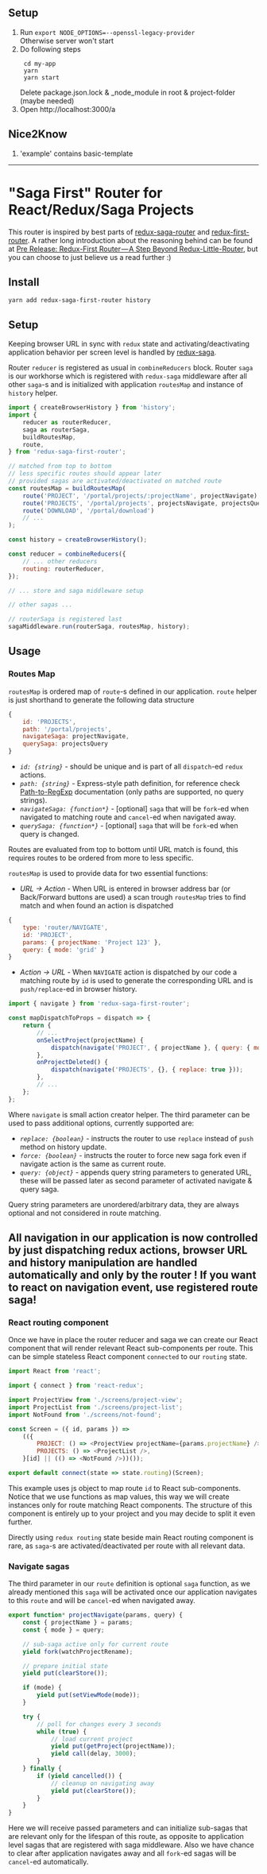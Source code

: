 ## Setup
1. Run `export NODE_OPTIONS=--openssl-legacy-provider`   
   Otherwise server won't start
1. Do following steps
   ```
	cd my-app
	yarn
	yarn start
   ```
   Delete package.json.lock & _node_module in root & project-folder (maybe needed)
1. Open http://localhost:3000/a


## Nice2Know
1. 'example' contains basic-template


---

# "Saga First" Router for React/Redux/Saga Projects

This router is inspired by best parts of [redux-saga-router](https://github.com/jfairbank/redux-saga-router) and [redux-first-router](https://github.com/faceyspacey/redux-first-router). A rather long introduction about the reasoning behind can be found at [Pre Release: Redux-First Router — A Step Beyond Redux-Little-Router](https://medium.com/faceyspacey/pre-release-redux-first-router-a-step-beyond-redux-little-router-cd2716576aea), but you can choose to just believe us a read further :)

## Install

```
yarn add redux-saga-first-router history
```

## Setup

Keeping browser URL in sync with `redux` state and activating/deactivating application behavior per screen level is handled by [redux-saga](https://github.com/redux-saga/redux-saga).

Router `reducer` is registered as usual in `combineReducers` block. Router `saga` is our workhorse which is registered with `redux-saga` middleware after all other `saga`-s and is initialized with application `routesMap` and instance of `history` helper.

```js
import { createBrowserHistory } from 'history';
import {
	reducer as routerReducer,
	saga as routerSaga,
	buildRoutesMap,
	route,
} from 'redux-saga-first-router';

// matched from top to bottom
// less specific routes should appear later
// provided sagas are activated/deactivated on matched route
const routesMap = buildRoutesMap(
	route('PROJECT', '/portal/projects/:projectName', projectNavigate),
	route('PROJECTS', '/portal/projects', projectsNavigate, projectsQuery),
	route('DOWNLOAD', '/portal/download')
	// ...
);

const history = createBrowserHistory();

const reducer = combineReducers({
	// ... other reducers
	routing: routerReducer,
});

// ... store and saga middleware setup

// other sagas ...

// routerSaga is registered last
sagaMiddleware.run(routerSaga, routesMap, history);
```

## Usage

### Routes Map

`routesMap` is ordered map of `route`-s defined in our application. `route` helper is just shorthand to generate the following data structure

```js
{
    id: 'PROJECTS',
    path: '/portal/projects',
    navigateSaga: projectNavigate,
    querySaga: projectsQuery
}
```

-   _`id: {string}`_ - should be unique and is part of all `dispatch`-ed `redux` actions.
-   _`path: {string}`_ - Express-style path definition, for reference check [Path-to-RegExp](https://github.com/pillarjs/path-to-regexp) documentation (only paths are supported, no query strings).
-   _`navigateSaga: {function*}`_ - [optional] `saga` that will be `fork`-ed when navigated to matching route and `cancel`-ed when navigated away.
-   _`querySaga: {function*}`_ - [optional] `saga` that will be `fork`-ed when query is changed.

Routes are evaluated from top to bottom until URL match is found, this requires routes to be ordered from more to less specific.

`routesMap` is used to provide data for two essential functions:

-   _URL -> Action_ - When URL is entered in browser address bar (or Back/Forward buttons are used) a scan trough `routesMap` tries to find match and when found an action is dispatched

```js
{
    type: 'router/NAVIGATE',
    id: 'PROJECT',
    params: { projectName: 'Project 123' },
    query: { mode: 'grid' }
}
```

-   _Action -> URL_ - When `NAVIGATE` action is dispatched by our code a matching route by `id` is used to generate the corresponding URL and is `push/replace`-ed in browser history.

```js
import { navigate } from 'redux-saga-first-router';

const mapDispatchToProps = dispatch => {
	return {
		// ...
		onSelectProject(projectName) {
			dispatch(navigate('PROJECT', { projectName }, { query: { mode: 'grid' } }));
		},
		onProjectDeleted() {
			dispatch(navigate('PROJECTS', {}, { replace: true }));
		},
		// ...
	};
};
```

Where `navigate` is small action creator helper. The third parameter can be used to pass additional options, currently supported are:

-   _`replace: {boolean}`_ - instructs the router to use `replace` instead of `push` method on history update.
-   _`force: {boolean}`_ - instructs the router to force new saga fork even if navigate action is the same as current route.
-   _`query: {object}`_ - appends query string parameters to generated URL, these will be passed later as second parameter of activated navigate & query saga.

Query string parameters are unordered/arbitrary data, they are always optional and not considered in route matching.

## All navigation in our application is now controlled by **just dispatching redux actions**, browser URL and history manipulation are handled automatically and **only by the router** ! If you want to react on navigation event, use registered route **saga**!

### React routing component

Once we have in place the router reducer and saga we can create our React component that will render relevant React sub-components per route. This can be simple stateless React component `connected` to our `routing` state.

```js
import React from 'react';

import { connect } from 'react-redux';

import ProjectView from './screens/project-view';
import ProjectList from './screens/project-list';
import NotFound from './screens/not-found';

const Screen = ({ id, params }) =>
	(({
		PROJECT: () => <ProjectView projectName={params.projectName} />,
		PROJECTS: () => <ProjectList />,
	}[id] || (() => <NotFound />))());

export default connect(state => state.routing)(Screen);
```

This example uses js object to map route `id` to React sub-components. Notice that we use functions as map values, this way we will create instances only for route matching React components. The structure of this component is entirely up to your project and you may decide to split it even further.

Directly using `redux routing` state beside main React routing component is rare, as `saga`-s are activated/deactivated per route with all relevant data.

### Navigate sagas

The third parameter in our `route` definition is optional `saga` function, as we already mentioned this `saga` will be activated once our application navigates to this `route` and will be `cancel`-ed when navigated away.

```js
export function* projectNavigate(params, query) {
	const { projectName } = params;
	const { mode } = query;

	// sub-saga active only for current route
	yield fork(watchProjectRename);

	// prepare initial state
	yield put(clearStore());

	if (mode) {
		yield put(setViewMode(mode));
	}

	try {
		// poll for changes every 3 seconds
		while (true) {
			// load current project
			yield put(getProject(projectName));
			yield call(delay, 3000);
		}
	} finally {
		if (yield cancelled()) {
			// cleanup on navigating away
			yield put(clearStore());
		}
	}
}
```

Here we will receive passed parameters and can initialize sub-sagas that are relevant only for the lifespan of this route, as opposite to application level sagas that are registered with saga middleware. Also we have chance to clear after application navigates away and all `fork`-ed sagas will be `cancel`-ed automatically.
